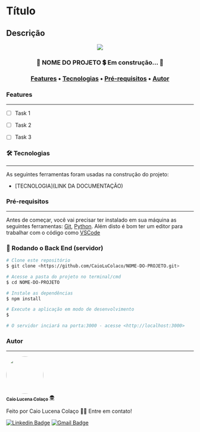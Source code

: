 # Título
## Descrição

<div align="center">
  <img src="https://img.shields.io/static/v1?label=Python&message=3.9.5&color=7159c1&style=for-the-badge&logo=Python"/>
</div>

<h3 align="center"> 
	🚧  NOME DO PROJETO 💲 Em construção...  🚧
</h3>

<h3 align="center">
 <a href="#features">Features</a> •
 <a href="#-tecnologias">Tecnologias</a> • 
 <a href="#Pré-requisitos">Pré-requisitos</a> • 
 <a href="#autor">Autor</a>
</h3>

### Features
---

-   [ ] Task 1
-   [ ] Task 2
-   [ ] Task 3


### 🛠 Tecnologias
---


As seguintes ferramentas foram usadas na construção do projeto:

- [TECNOLOGIA](LINK DA DOCUMENTAÇÃO)


### Pré-requisitos
---

Antes de começar, você vai precisar ter instalado em sua máquina as seguintes ferramentas:
[Git](https://git-scm.com), [Python](https://wiki.python.org/moin/BeginnersGuide). 
Além disto é bom ter um editor para trabalhar com o código como [VSCode](https://code.visualstudio.com/)

### 🎲 Rodando o Back End (servidor)

```bash
# Clone este repositório
$ git clone <https://github.com/CaioLuColaco/NOME-DO-PROJETO.git>

# Acesse a pasta do projeto no terminal/cmd
$ cd NOME-DO-PROJETO

# Instale as dependências
$ npm install

# Execute a aplicação em modo de desenvolvimento
$ 

# O servidor inciará na porta:3000 - acesse <http://localhost:3000>

```

### Autor
---

<a href="https://github.com/CaioLuColaco">
 <img style="border-radius: 50%;" src="https://avatars.githubusercontent.com/u/92800332?v=4" width="100px;" alt=""/>
 <br />
 <sub><b>Caio Lucena Colaço</b></sub></a> <a href="https://www.instagram.com/caio_colaco/" title="Contato">👽</a>


Feito por Caio Lucena Colaço 👋🏽 Entre em contato!

[![Linkedin Badge](https://img.shields.io/badge/-caiolucenacolaco-blue?style=flat-square&logo=Linkedin&logoColor=white&link=https://www.linkedin.com/in/caiolucenacolaco/)](https://www.linkedin.com/in/caiolucenacolaco/) 
[![Gmail Badge](https://img.shields.io/badge/-caio.lcolaco@gmail.com-c14438?style=flat-square&logo=Gmail&logoColor=white&link=mailto:caio.lcolaco@gmail.com)](mailto:caio.lcolaco@gmail.com)

